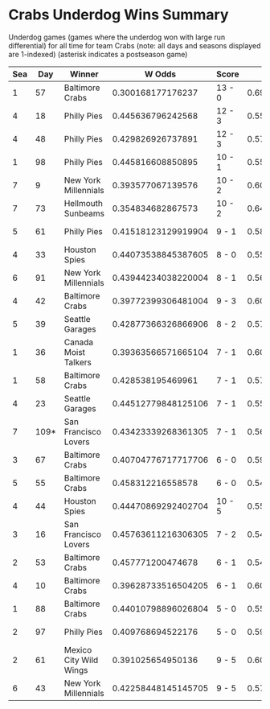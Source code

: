 # Crabs Underdog Wins Summary



Underdog games (games where the underdog won with large run differential) for all time for team Crabs (note: all days and seasons displayed are 1-indexed) (asterisk indicates a postseason game)


| Sea | Day | Winner | W Odds | Score | L Odds | Loser | 
| ------ |------ |------ |------ |------ |------ |------ |
| 1 | 57 | Baltimore Crabs | 0.300168177176237 | 13 - 0 | 0.6998318228237631 | Hades Tigers | 
| 4 | 18 | Philly Pies | 0.445636796242568 | 12 - 3 | 0.5543632037574311 | Baltimore Crabs | 
| 4 | 48 | Philly Pies | 0.429826926737891 | 12 - 3 | 0.5701730732621081 | Baltimore Crabs | 
| 1 | 98 | Philly Pies | 0.445816608850895 | 10 - 1 | 0.5541833911491041 | Baltimore Crabs | 
| 7 | 9 | New York Millennials | 0.393577067139576 | 10 - 2 | 0.606422932860423 | Baltimore Crabs | 
| 7 | 73 | Hellmouth Sunbeams | 0.354834682867573 | 10 - 2 | 0.6451653171324261 | Baltimore Crabs | 
| 5 | 61 | Philly Pies | 0.41518123129919904 | 9 - 1 | 0.5848187687008001 | Baltimore Crabs | 
| 4 | 33 | Houston Spies | 0.44073538845387605 | 8 - 0 | 0.5592646115461231 | Baltimore Crabs | 
| 6 | 91 | New York Millennials | 0.43944234038220004 | 8 - 1 | 0.5605576596178 | Baltimore Crabs | 
| 4 | 42 | Baltimore Crabs | 0.39772399306481004 | 9 - 3 | 0.602276006935189 | Mexico City Wild Wings | 
| 5 | 39 | Seattle Garages | 0.42877366326866906 | 8 - 2 | 0.57122633673133 | Baltimore Crabs | 
| 1 | 36 | Canada Moist Talkers | 0.39363566571665104 | 7 - 1 | 0.606364334283348 | Baltimore Crabs | 
| 1 | 58 | Baltimore Crabs | 0.428538195469961 | 7 - 1 | 0.571461804530038 | Hades Tigers | 
| 4 | 23 | Seattle Garages | 0.44512779848125106 | 7 - 1 | 0.554872201518748 | Baltimore Crabs | 
| 7 | 109* | San Francisco Lovers | 0.43423339268361305 | 7 - 1 | 0.5657666073163861 | Baltimore Crabs | 
| 3 | 67 | Baltimore Crabs | 0.40704776717717706 | 6 - 0 | 0.5929522328228221 | Breckenridge Jazz Hands | 
| 5 | 55 | Baltimore Crabs | 0.458312216558578 | 6 - 0 | 0.541687783441421 | Philly Pies | 
| 4 | 44 | Houston Spies | 0.44470869292402704 | 10 - 5 | 0.5552913070759731 | Baltimore Crabs | 
| 3 | 16 | San Francisco Lovers | 0.45763611216306305 | 7 - 2 | 0.542363887836936 | Baltimore Crabs | 
| 2 | 53 | Baltimore Crabs | 0.457771200474678 | 6 - 1 | 0.542228799525321 | Breckenridge Jazz Hands | 
| 4 | 10 | Baltimore Crabs | 0.39628733516504205 | 6 - 1 | 0.603712664834957 | Mexico City Wild Wings | 
| 1 | 88 | Baltimore Crabs | 0.44010798896026804 | 5 - 0 | 0.5598920110397311 | Mexico City Wild Wings | 
| 2 | 97 | Philly Pies | 0.409768694522176 | 5 - 0 | 0.5902313054778231 | Baltimore Crabs | 
| 2 | 61 | Mexico City Wild Wings | 0.391025654950136 | 9 - 5 | 0.608974345049863 | Baltimore Crabs | 
| 6 | 43 | New York Millennials | 0.42258448145145705 | 9 - 5 | 0.577415518548542 | Baltimore Crabs | 



